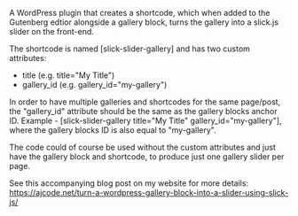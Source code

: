 A WordPress plugin that creates a shortcode, which when added to the Gutenberg edtior alongside a gallery block, turns the gallery into a slick.js slider on the front-end.

The shortcode is named [slick-slider-gallery] and has two custom attributes:

- title (e.g. title="My Title") 
- gallery_id (e.g. gallery_id="my-gallery") 
 
In order to have multiple galleries and shortcodes for the same page/post, the "gallery_id" attribute should be the same as the gallery blocks anchor ID. Example - [slick-slider-gallery title="My Title" gallery_id="my-gallery"], where the gallery blocks ID is also equal to "my-gallery".

The code could of course be used without the custom attributes and just have the gallery block and shortcode, to produce just one gallery slider per page.

See this accompanying blog post on my website for more details: https://ajcode.net/turn-a-wordpress-gallery-block-into-a-slider-using-slick-js/
